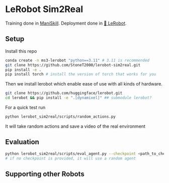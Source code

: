 # LeRobot Sim2Real
Training done in [ManiSkill](https://github.com/haosulab/ManiSkill). Deployment done in [🤗 LeRobot](https://github.com/huggingface/lerobot).


## Setup

Install this repo
```bash
conda create -n ms3-lerobot "python==3.11" # 3.11 is recommended
git clone https://github.com/StoneT2000/lerobot-sim2real.git
pip install -e .
pip install torch # install the version of torch that works for you
```

Then we install lerobot which enable ease of use with all kinds of hardware.

```bash
git clone https://github.com/huggingface/lerobot.git
cd lerobot && pip install -e ".[dynamixel]" ## submodule lerobot?
```

For a quick test run

```bash
python lerobot_sim2real/scripts/random_actions.py
```

It will take random actions and save a video of the real environment

## Evaluation


```bash
python lerobot_sim2real/scripts/eval_agent.py --checkpoint <path_to_checkpoint>
# if no checkpoint is provided, it will use a random agent
```

## Supporting other Robots
